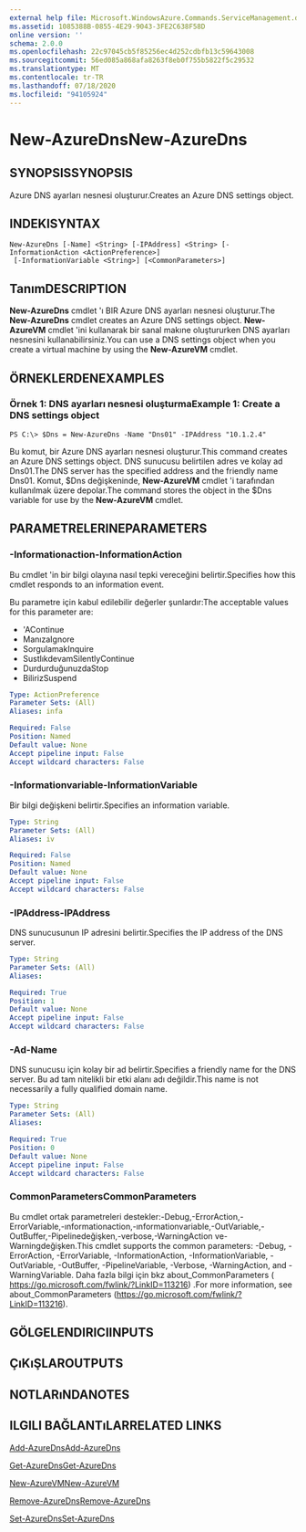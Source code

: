 ```yaml
---
external help file: Microsoft.WindowsAzure.Commands.ServiceManagement.dll-Help.xml
ms.assetid: 1085388B-0855-4E29-9043-3FE2C638F58D
online version: ''
schema: 2.0.0
ms.openlocfilehash: 22c97045cb5f85256ec4d252cdbfb13c59643008
ms.sourcegitcommit: 56ed085a868afa8263f8eb0f755b5822f5c29532
ms.translationtype: MT
ms.contentlocale: tr-TR
ms.lasthandoff: 07/18/2020
ms.locfileid: "94105924"
---
```

# <span data-ttu-id="686e7-101">New-AzureDns</span><span class="sxs-lookup"><span data-stu-id="686e7-101">New-AzureDns</span></span>

## <span data-ttu-id="686e7-102">SYNOPSIS</span><span class="sxs-lookup"><span data-stu-id="686e7-102">SYNOPSIS</span></span>
<span data-ttu-id="686e7-103">Azure DNS ayarları nesnesi oluşturur.</span><span class="sxs-lookup"><span data-stu-id="686e7-103">Creates an Azure DNS settings object.</span></span>

## <span data-ttu-id="686e7-104">INDEKI</span><span class="sxs-lookup"><span data-stu-id="686e7-104">SYNTAX</span></span>

```
New-AzureDns [-Name] <String> [-IPAddress] <String> [-InformationAction <ActionPreference>]
 [-InformationVariable <String>] [<CommonParameters>]
```

## <span data-ttu-id="686e7-105">Tanım</span><span class="sxs-lookup"><span data-stu-id="686e7-105">DESCRIPTION</span></span>
<span data-ttu-id="686e7-106">**New-AzureDns** cmdlet 'ı BIR Azure DNS ayarları nesnesi oluşturur.</span><span class="sxs-lookup"><span data-stu-id="686e7-106">The **New-AzureDns** cmdlet creates an Azure DNS settings object.</span></span>
<span data-ttu-id="686e7-107">**New-AzureVM** cmdlet 'ini kullanarak bir sanal makıne oluştururken DNS ayarları nesnesini kullanabilirsiniz.</span><span class="sxs-lookup"><span data-stu-id="686e7-107">You can use a DNS settings object when you create a virtual machine by using the **New-AzureVM** cmdlet.</span></span>

## <span data-ttu-id="686e7-108">ÖRNEKLERDEN</span><span class="sxs-lookup"><span data-stu-id="686e7-108">EXAMPLES</span></span>

### <span data-ttu-id="686e7-109">Örnek 1: DNS ayarları nesnesi oluşturma</span><span class="sxs-lookup"><span data-stu-id="686e7-109">Example 1: Create a DNS settings object</span></span>
```
PS C:\> $Dns = New-AzureDns -Name "Dns01" -IPAddress "10.1.2.4"
```

<span data-ttu-id="686e7-110">Bu komut, bir Azure DNS ayarları nesnesi oluşturur.</span><span class="sxs-lookup"><span data-stu-id="686e7-110">This command creates an Azure DNS settings object.</span></span>
<span data-ttu-id="686e7-111">DNS sunucusu belirtilen adres ve kolay ad Dns01.</span><span class="sxs-lookup"><span data-stu-id="686e7-111">The DNS server has the specified address and the friendly name Dns01.</span></span>
<span data-ttu-id="686e7-112">Komut, $Dns değişkeninde, **New-AzureVM** cmdlet 'i tarafından kullanılmak üzere depolar.</span><span class="sxs-lookup"><span data-stu-id="686e7-112">The command stores the object in the $Dns variable for use by the **New-AzureVM** cmdlet.</span></span>

## <span data-ttu-id="686e7-113">PARAMETRELERINE</span><span class="sxs-lookup"><span data-stu-id="686e7-113">PARAMETERS</span></span>

### <span data-ttu-id="686e7-114">-Informationaction</span><span class="sxs-lookup"><span data-stu-id="686e7-114">-InformationAction</span></span>
<span data-ttu-id="686e7-115">Bu cmdlet 'in bir bilgi olayına nasıl tepki vereceğini belirtir.</span><span class="sxs-lookup"><span data-stu-id="686e7-115">Specifies how this cmdlet responds to an information event.</span></span>

<span data-ttu-id="686e7-116">Bu parametre için kabul edilebilir değerler şunlardır:</span><span class="sxs-lookup"><span data-stu-id="686e7-116">The acceptable values for this parameter are:</span></span>

- <span data-ttu-id="686e7-117">'A</span><span class="sxs-lookup"><span data-stu-id="686e7-117">Continue</span></span>
- <span data-ttu-id="686e7-118">Manıza</span><span class="sxs-lookup"><span data-stu-id="686e7-118">Ignore</span></span>
- <span data-ttu-id="686e7-119">Sorgulamak</span><span class="sxs-lookup"><span data-stu-id="686e7-119">Inquire</span></span>
- <span data-ttu-id="686e7-120">Sustlıkdevam</span><span class="sxs-lookup"><span data-stu-id="686e7-120">SilentlyContinue</span></span>
- <span data-ttu-id="686e7-121">Durdurduğunuzda</span><span class="sxs-lookup"><span data-stu-id="686e7-121">Stop</span></span>
- <span data-ttu-id="686e7-122">Biliriz</span><span class="sxs-lookup"><span data-stu-id="686e7-122">Suspend</span></span>

```yaml
Type: ActionPreference
Parameter Sets: (All)
Aliases: infa

Required: False
Position: Named
Default value: None
Accept pipeline input: False
Accept wildcard characters: False
```

### <span data-ttu-id="686e7-123">-Informationvariable</span><span class="sxs-lookup"><span data-stu-id="686e7-123">-InformationVariable</span></span>
<span data-ttu-id="686e7-124">Bir bilgi değişkeni belirtir.</span><span class="sxs-lookup"><span data-stu-id="686e7-124">Specifies an information variable.</span></span>

```yaml
Type: String
Parameter Sets: (All)
Aliases: iv

Required: False
Position: Named
Default value: None
Accept pipeline input: False
Accept wildcard characters: False
```

### <span data-ttu-id="686e7-125">-IPAddress</span><span class="sxs-lookup"><span data-stu-id="686e7-125">-IPAddress</span></span>
<span data-ttu-id="686e7-126">DNS sunucusunun IP adresini belirtir.</span><span class="sxs-lookup"><span data-stu-id="686e7-126">Specifies the IP address of the DNS server.</span></span>

```yaml
Type: String
Parameter Sets: (All)
Aliases: 

Required: True
Position: 1
Default value: None
Accept pipeline input: False
Accept wildcard characters: False
```

### <span data-ttu-id="686e7-127">-Ad</span><span class="sxs-lookup"><span data-stu-id="686e7-127">-Name</span></span>
<span data-ttu-id="686e7-128">DNS sunucusu için kolay bir ad belirtir.</span><span class="sxs-lookup"><span data-stu-id="686e7-128">Specifies a friendly name for the DNS server.</span></span>
<span data-ttu-id="686e7-129">Bu ad tam nitelikli bir etki alanı adı değildir.</span><span class="sxs-lookup"><span data-stu-id="686e7-129">This name is not necessarily a fully qualified domain name.</span></span>

```yaml
Type: String
Parameter Sets: (All)
Aliases: 

Required: True
Position: 0
Default value: None
Accept pipeline input: False
Accept wildcard characters: False
```

### <span data-ttu-id="686e7-130">CommonParameters</span><span class="sxs-lookup"><span data-stu-id="686e7-130">CommonParameters</span></span>
<span data-ttu-id="686e7-131">Bu cmdlet ortak parametreleri destekler:-Debug,-ErrorAction,-ErrorVariable,-ınformationaction,-ınformationvariable,-OutVariable,-OutBuffer,-Pipelinedeğişken,-verbose,-WarningAction ve-Warningdeğişken.</span><span class="sxs-lookup"><span data-stu-id="686e7-131">This cmdlet supports the common parameters: -Debug, -ErrorAction, -ErrorVariable, -InformationAction, -InformationVariable, -OutVariable, -OutBuffer, -PipelineVariable, -Verbose, -WarningAction, and -WarningVariable.</span></span> <span data-ttu-id="686e7-132">Daha fazla bilgi için bkz about_CommonParameters ( https://go.microsoft.com/fwlink/?LinkID=113216) .</span><span class="sxs-lookup"><span data-stu-id="686e7-132">For more information, see about_CommonParameters (https://go.microsoft.com/fwlink/?LinkID=113216).</span></span>

## <span data-ttu-id="686e7-133">GÖLGELENDIRICI</span><span class="sxs-lookup"><span data-stu-id="686e7-133">INPUTS</span></span>

## <span data-ttu-id="686e7-134">ÇıKıŞLAR</span><span class="sxs-lookup"><span data-stu-id="686e7-134">OUTPUTS</span></span>

## <span data-ttu-id="686e7-135">NOTLARıNDA</span><span class="sxs-lookup"><span data-stu-id="686e7-135">NOTES</span></span>

## <span data-ttu-id="686e7-136">ILGILI BAĞLANTıLAR</span><span class="sxs-lookup"><span data-stu-id="686e7-136">RELATED LINKS</span></span>

[<span data-ttu-id="686e7-137">Add-AzureDns</span><span class="sxs-lookup"><span data-stu-id="686e7-137">Add-AzureDns</span></span>](./Add-AzureDns.md)

[<span data-ttu-id="686e7-138">Get-AzureDns</span><span class="sxs-lookup"><span data-stu-id="686e7-138">Get-AzureDns</span></span>](./Get-AzureDns.md)

[<span data-ttu-id="686e7-139">New-AzureVM</span><span class="sxs-lookup"><span data-stu-id="686e7-139">New-AzureVM</span></span>](./New-AzureVM.md)

[<span data-ttu-id="686e7-140">Remove-AzureDns</span><span class="sxs-lookup"><span data-stu-id="686e7-140">Remove-AzureDns</span></span>](./Remove-AzureDns.md)

[<span data-ttu-id="686e7-141">Set-AzureDns</span><span class="sxs-lookup"><span data-stu-id="686e7-141">Set-AzureDns</span></span>](./Set-AzureDns.md)



